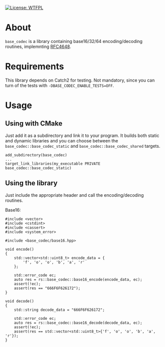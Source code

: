 [![License: WTFPL](http://www.wtfpl.net/wp-content/uploads/2012/12/wtfpl-badge-2.png)](http://www.wtfpl.net/txt/copying/)
# About
`base_codec` is a library containing base16/32/64 encoding/decoding routines, implemnting
[RFC4648](https://tools.ietf.org/html/rfc4648).

# Requirements
This library depends on Catch2 for testing. Not mandatory, since you can turn of the tests with
`-DBASE_CODEC_ENABLE_TESTS=OFF`.

# Usage
## Using with CMake
Just add it as a subdirectory and link it to your program. It builds both static and dynamic
libraries and you can choose between the `base_codec::base_codec_static` and
`base_codec::base_codec_shared` targets.

```
add_subdirectory(base_codec)
...
target_link_libraries(my_executable PRIVATE base_codec::base_codec_static)
```

## Using the library
Just include the appropriate header and call the encoding/decoding routines.

Base16:
```
#include <vector>
#include <cstdint>
#include <cassert>
#include <system_error>

#include <base_codec/base16.hpp>

void encode()
{
    std::vector<std::uint8_t> encode_data = {
        'f', 'o', 'o', 'b', 'a', 'r'
    };

    std::error_code ec;
    auto res = rs::base_codec::base16_encode(encode_data, ec);
    assert(!ec);
    assert(res == "666F6F626172");
}

void decode()
{
    std::string decode_data = "666F6F626172";

    std::error_code ec;
    auto res = rs::base_codec::base16_decode(decode_data, ec);
    assert(!ec);
    assert(res == std::vector<std::uint8_t>{'f', 'o', 'o', 'b', 'a', 'r'});
}
```
